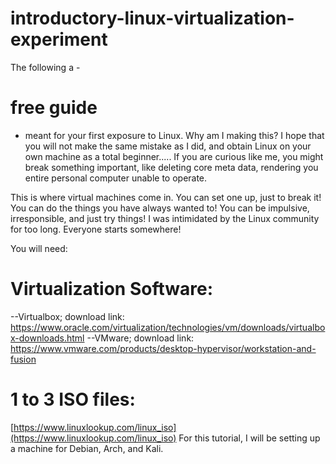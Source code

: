 # introductory-linux-virtualization-experiment

The following a -
# free guide
- meant for your first exposure to Linux. Why am I making this? I hope that you will not make the same mistake as I did, and obtain Linux on your own machine as a total beginner.....
If you are curious like me, you might break something important, like deleting core meta data, rendering you entire personal computer unable to operate.

This is where virtual machines come in. 
You can set one up, just to break it! You can do the things you have always wanted to! You can be impulsive, irresponsible, and just try things!
I was intimidated by the Linux community for too long. Everyone starts somewhere!

You will need:
# Virtualization Software:
--Virtualbox; download link: https://www.oracle.com/virtualization/technologies/vm/downloads/virtualbox-downloads.html
--VMware; download link: https://www.vmware.com/products/desktop-hypervisor/workstation-and-fusion
# 1 to 3 ISO files:
[https://www.linuxlookup.com/linux_iso](https://www.linuxlookup.com/linux_iso)
For this tutorial, I will be setting up a machine for Debian, Arch, and Kali. 
